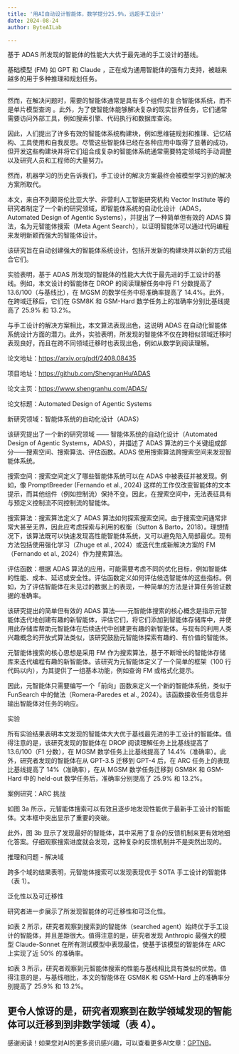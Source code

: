 ```yaml
---
title: '用AI自动设计智能体，数学提分25.9%，远超手工设计'
date: 2024-08-24
author: ByteAILab

---
```


基于 ADAS 所发现的智能体的性能大大优于最先进的手工设计的基线。

基础模型 (FM) 如 GPT 和 Claude ，正在成为通用智能体的强有力支持，被越来越多的用于多种推理和规划任务。

---


然而，在解决问题时，需要的智能体通常是具有多个组件的复合智能体系统，而不是单片模型查询 。此外，为了使智能体能够解决复杂的现实世界任务，它们通常需要访问外部工具，例如搜索引擎、代码执行和数据库查询。

因此，人们提出了许多有效的智能体系统构建块，例如思维链规划和推理、记忆结构、工具使用和自我反思。尽管这些智能体已经在各种应用中取得了显著的成功，但开发这些构建块并将它们组合成复杂的智能体系统通常需要特定领域的手动调整以及研究人员和工程师的大量努力。

然而，机器学习的历史告诉我们，手工设计的解决方案最终会被模型学习到的解决方案所取代。

本文，来自不列颠哥伦比亚大学、非营利人工智能研究机构 Vector Institute 等的研究者制定了一个新的研究领域，即智能体系统的自动化设计（ADAS，Automated Design of Agentic Systems），并提出了一种简单但有效的 ADAS 算法，名为元智能体搜索（Meta Agent Search），以证明智能体可以通过代码编程来发明新颖而强大的智能体设计。

该研究旨在自动创建强大的智能体系统设计，包括开发新的构建块并以新的方式组合它们。

实验表明，基于 ADAS 所发现的智能体的性能大大优于最先进的手工设计的基线。例如，本文设计的智能体在 DROP 的阅读理解任务中将 F1 分数提高了 13.6/100（与基线比），在 MGSM 的数学任务中将准确率提高了 14.4%。此外，在跨域迁移后，它们在 GSM8K 和 GSM-Hard 数学任务上的准确率分别比基线提高了 25.9% 和 13.2%。

与手工设计的解决方案相比，本文算法表现出色，这说明 ADAS 在自动化智能体系统设计方面的潜力。此外，实验表明，所发现的智能体不仅在跨相似领域迁移时表现良好，而且在跨不同领域迁移时也表现出色，例如从数学到阅读理解。

论文地址：https://arxiv.org/pdf/2408.08435

项目地址：https://github.com/ShengranHu/ADAS

论文主页：https://www.shengranhu.com/ADAS/

论文标题：Automated Design of Agentic Systems

新研究领域：智能体系统的自动化设计（ADAS）

该研究提出了一个新的研究领域 —— 智能体系统的自动化设计（Automated Design of Agentic Systems，ADAS），并描述了 ADAS 算法的三个关键组成部分——搜索空间、搜索算法、评估函数。ADAS 使用搜索算法跨搜索空间来发现智能体系统。

搜索空间：搜索空间定义了哪些智能体系统可以在 ADAS 中被表征并被发现。例如，像 PromptBreeder (Fernando et al., 2024) 这样的工作仅改变智能体的文本提示，而其他组件（例如控制流）保持不变。因此，在搜索空间中，无法表征具有与预定义控制流不同控制流的智能体。

搜索算法：搜索算法定义了 ADAS 算法如何探索搜索空间。由于搜索空间通常非常大甚至无界，因此应考虑探索与利用的权衡（Sutton & Barto，2018）。理想情况下，该算法既可以快速发现高性能智能体系统，又可以避免陷入局部最优。现有方法包括使用强化学习（Zhuge et al., 2024）或迭代生成新解决方案的 FM（Fernando et al., 2024）作为搜索算法。

评估函数：根据 ADAS 算法的应用，可能需要考虑不同的优化目标，例如智能体的性能、成本、延迟或安全性。评估函数定义如何评估候选智能体的这些指标。例如，为了评估智能体在未见过的数据上的表现，一种简单的方法是计算任务验证数据的准确率。

该研究提出的简单但有效的 ADAS 算法——元智能体搜索的核心概念是指示元智能体迭代地创建有趣的新智能体，评估它们，将它们添加到智能体存储库中，并使用此存储库帮助元智能体在后续迭代中创建更有趣的新智能体。与现有的利用人类兴趣概念的开放式算法类似，该研究鼓励元智能体探索有趣的、有价值的智能体。

元智能体搜索的核心思想是采用 FM 作为搜索算法，基于不断增长的智能体存储库来迭代编程有趣的新智能体。该研究为元智能体定义了一个简单的框架（100 行代码以内），为其提供了一组基本功能，例如查询 FM 或格式化提示。

因此，元智能体只需要编写一个「前向」函数来定义一个新的智能体系统，类似于 FunSearch 中的做法（Romera-Paredes et al., 2024）。该函数接收任务信息并输出智能体对任务的响应。

实验

所有实验结果表明本文发现的智能体大大优于基线最先进的手工设计的智能体。值得注意的是，该研究发现的智能体在 DROP 阅读理解任务上比基线提高了 13.6/100（F1 分数），在 MGSM 数学任务上比基线提高了 14.4%（准确率）。此外，研究者发现的智能体在从 GPT-3.5 迁移到 GPT-4 后，在 ARC 任务上的表现比基线提高了 14%（准确率），在从 MGSM 数学任务迁移到 GSM8K 和 GSM-Hard 中的 held-out 数学任务后，准确率分别提高了 25.9% 和 13.2%。

案例研究：ARC 挑战

如图 3a 所示，元智能体搜索可以有效且逐步地发现性能优于最新手工设计的智能体。文本框中突出显示了重要的突破。

此外，图 3b 显示了发现最好的智能体，其中采用了复杂的反馈机制来更有效地细化答案。仔细观察搜索进度就会发现，这种复杂的反馈机制并不是突然出现的。

推理和问题 - 解决域

跨多个域的结果表明，元智能体搜索可以发现表现优于 SOTA 手工设计的智能体（表 1）。

泛化性以及可迁移性

研究者进一步展示了所发现智能体的可迁移性和可泛化性。

如表 2 所示，研究者观察到搜索到的智能体（searched agent）始终优于手工设计的智能体，并且差距很大。值得注意的是，研究者发现 Anthropic 最强大的模型 Claude-Sonnet 在所有测试模型中表现最佳，使基于该模型的智能体在 ARC 上实现了近 50% 的准确率。

如表 3 所示，研究者观察到元智能体搜索的性能与基线相比具有类似的优势。值得注意的是，与基线相比，本文的智能体在 GSM8K 和 GSM-Hard 上的准确率分别提高了 25.9% 和 13.2%。

更令人惊讶的是，研究者观察到在数学领域发现的智能体可以迁移到到非数学领域（表 4）。
---
感谢阅读！如果您对AI的更多资讯感兴趣，可以查看更多AI文章：[GPTNB](https://gptnb.com)。